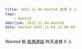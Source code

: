 ```yaml
---
title: 2022-11-04-Wanted 違規 0 人
tags:
    - Wanted
abbrlink: 2022-11-04-Wanted
date: Wanted-2022-11-04 12:00:00
---
```

Wanted 板 [板規連結](https://www.ptt.cc/bbs/Wanted/M.1608829773.A.D3B.html)
昨天違規 0 人

